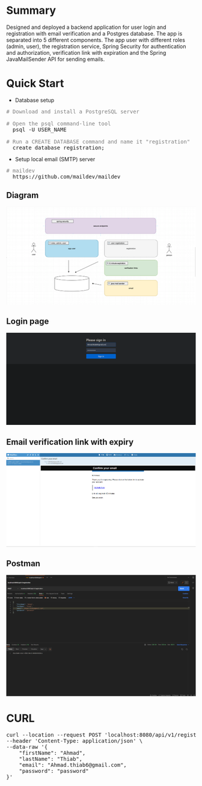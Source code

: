 # Summary
Designed and deployed a backend application for user login and registration with email verification and a Postgres database. The app is separated into 5 different components.
The app user with different roles (admin, user), the registration service, Spring Security for authentication and authorization, verification link with expiration and the Spring JavaMailSender API for sending emails.

# Quick Start
- Database setup
<pre>
<span style="color:gray"># Download and install a PostgreSQL server</span>

<span style="color:gray"># Open the psql command-line tool</span>
  psql -U USER_NAME

<span style="color:gray"># Run a CREATE DATABASE command and name it "registration" </span>
  create database registration;
</pre>
- Setup local email (SMTP) server
<pre>
<span style="color:gray"># maildev</span>
  https://github.com/maildev/maildev
</pre>




## Diagram
![my image](./assets/diagram.png)

## Login page
![my image](./assets/signin.png)

## Email verification link with expiry
![my image](./assets/maildev.png)

## Postman
![my image](./assets/postman.png)

# CURL
<pre>
curl --location --request POST 'localhost:8080/api/v1/registration' \
--header 'Content-Type: application/json' \
--data-raw '{
    "firstName": "Ahmad",
    "lastName": "Thiab",
    "email": "Ahmad.thiab6@gmail.com",
    "password": "password"
}'
</pre>
